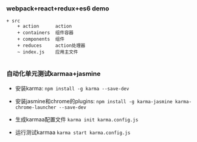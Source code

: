 ### webpack+react+redux+es6  demo

```
+ src
    + action      action
    + containers  组件容器
    + components  组件
    + reduces     action处理器
    ~ index.js    应用主文件
    
```    

### 自动化单元测试karmaa+jasmine

* 安装karma:
`npm install -g karma --save-dev`

* 安装jasmine和chrome的plugins:
`npm install -g karma-jasmine karma-chrome-launcher --save-dev`

* 生成karmaa配置文件
`karma init karma.config.js`

* 运行测试karmaa
`karma start karma.config.js`